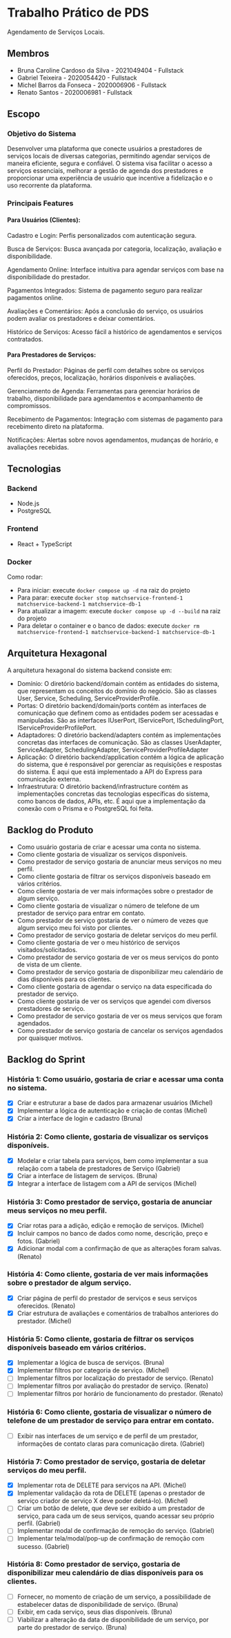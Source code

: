 
# Trabalho Prático de PDS

Agendamento de Serviços Locais.

## Membros
- Bruna Caroline Cardoso da Silva - 2021049404 - Fullstack
- Gabriel Teixeira - 2020054420 - Fullstack
- Michel Barros da Fonseca - 2020006906 - Fullstack
- Renato Santos - 2020006981 - Fullstack

## Escopo

### Objetivo do Sistema

Desenvolver uma plataforma que conecte usuários a prestadores de serviços locais de diversas categorias, permitindo agendar serviços de maneira eficiente, segura e confiável. O sistema visa facilitar o acesso a serviços essenciais, melhorar a gestão de agenda dos prestadores e proporcionar uma experiência de usuário que incentive a fidelização e o uso recorrente da plataforma.

### Principais Features
#### Para Usuários (Clientes):
Cadastro e Login: Perfis personalizados com autenticação segura.

Busca de Serviços: Busca avançada por categoria, localização, avaliação e disponibilidade.

Agendamento Online: Interface intuitiva para agendar serviços com base na disponibilidade do prestador.

Pagamentos Integrados: Sistema de pagamento seguro para realizar pagamentos online.

Avaliações e Comentários: Após a conclusão do serviço, os usuários podem avaliar os prestadores e deixar comentários.

Histórico de Serviços: Acesso fácil a histórico de agendamentos e serviços contratados.

#### Para Prestadores de Serviços:
Perfil do Prestador: Páginas de perfil com detalhes sobre os serviços oferecidos, preços, localização, horários disponíveis e avaliações.

Gerenciamento de Agenda: Ferramentas para gerenciar horários de trabalho, disponibilidade para agendamentos e acompanhamento de compromissos.

Recebimento de Pagamentos: Integração com sistemas de pagamento para recebimento direto na plataforma.

Notificações: Alertas sobre novos agendamentos, mudanças de horário, e avaliações recebidas.


## Tecnologias

### Backend
- Node.js 
- PostgreSQL

### Frontend
- React + TypeScript

### Docker

Como rodar:

 - Para iniciar: execute `docker compose up -d` na raiz do projeto
 - Para parar: execute `docker stop matchservice-frontend-1 matchservice-backend-1 matchservice-db-1`
 - Para atualizar a imagem: execute `docker compose up -d --build` na raiz do projeto
 - Para deletar o container e o banco de dados: execute `docker rm matchservice-frontend-1 matchservice-backend-1 matchservice-db-1`

## Arquitetura Hexagonal

A arquitetura hexagonal do sistema backend consiste em:

- Domínio: O diretório backend/domain contém as entidades do sistema, que representam os conceitos do domínio do negócio. São as classes User, Service, Scheduling, ServiceProviderProfile.
- Portas: O diretório backend/domain/ports contém as interfaces de comunicação que definem como as entidades podem ser acessadas e manipuladas. São as interfaces IUserPort, IServicePort, ISchedulingPort, IServiceProviderProfilePort.
- Adaptadores: O diretório backend/adapters contém as implementações concretas das interfaces de comunicação. São as classes UserAdapter, ServiceAdapter, SchedulingAdapter, ServiceProviderProfileAdapter
- Aplicação: O diretório backend/application contém a lógica de aplicação do sistema, que é responsável por gerenciar as requisições e respostas do sistema. É aqui que está implementado a API do Express para comunicação externa.
- Infraestrutura: O diretório backend/infrastructure contém as implementações concretas das tecnologias específicas do sistema, como bancos de dados, APIs, etc. É aqui que a implementação da conexão com o Prisma e o PostgreSQL foi feita.


## Backlog do Produto

- Como usuário gostaria de criar e acessar uma conta no sistema.
- Como cliente gostaria de visualizar os serviços disponíveis.
- Como prestador de serviço gostaria de anunciar meus serviços no meu perfil.
- Como cliente gostaria de filtrar os serviços disponíveis baseado em vários critérios.
- Como cliente gostaria de ver mais informações sobre o prestador de algum serviço.
- Como cliente gostaria de visualizar o número de telefone de um prestador de serviço para entrar em contato.
- Como prestador de serviço gostaria de ver o número de vezes que algum serviço meu foi visto por clientes.
- Como prestador de serviço gostaria de deletar serviços do meu perfil.
- Como cliente gostaria de ver o meu histórico de serviços visitados/solicitados.
- Como prestador de serviço gostaria de ver os meus serviços do ponto de vista de um cliente.
- Como prestador de serviço gostaria de disponibilizar meu calendário de dias disponíveis para os clientes.
- Como cliente gostaria de agendar o serviço na data especificada do prestador de serviço.
- Como cliente gostaria de ver os serviços que agendei com diversos prestadores de serviço.
- Como prestador de serviço gostaria de ver os meus serviços que foram agendados.
- Como prestador de serviço gostaria de cancelar os serviços agendados por quaisquer motivos.

## Backlog do Sprint


### História 1: Como usuário, gostaria de criar e acessar uma conta no sistema.
- [x] Criar e estruturar a base de dados para armazenar usuários (Michel)
- [x] Implementar a lógica de autenticação e criação de contas (Michel)
- [x] Criar a interface de login e cadastro (Bruna)

### História 2: Como cliente, gostaria de visualizar os serviços disponíveis.
- [x] Modelar e criar tabela para serviços, bem como implementar a sua relação com a tabela de prestadores de Serviço (Gabriel)
- [x] Criar a interface de listagem de serviços. (Bruna)
- [x] Integrar a interface de listagem com a API de serviços (Michel)

### História 3: Como prestador de serviço, gostaria de anunciar meus serviços no meu perfil.
- [x] Criar rotas para a adição, edição e remoção de serviços. (Michel)
- [x] Incluir campos no banco de dados como nome, descrição, preço e fotos. (Gabriel)
- [x] Adicionar modal com a confirmação de que as alterações foram salvas. (Renato)

### História 4: Como cliente, gostaria de ver mais informações sobre o prestador de algum serviço.
- [x] Criar página de perfil do prestador de serviços e seus serviços oferecidos. (Renato)
- [x] Criar estrutura de avaliações e comentários de trabalhos anteriores do prestador. (Michel)

### História 5: Como cliente, gostaria de filtrar os serviços disponíveis baseado em vários critérios.
- [x] Implementar a lógica de busca de serviços. (Bruna)
- [x] Implementar filtros por categoria de serviço. (Michel)
- [ ] Implementar filtros por localização do prestador de serviço. (Renato)
- [ ] Implementar filtros por avaliação do prestador de serviço. (Renato)
- [ ] Implementar filtros por horário de funcionamento do prestador. (Renato)

### História 6: Como cliente, gostaria de visualizar o número de telefone de um prestador de serviço para entrar em contato.
- [ ] Exibir nas interfaces de um serviço e de perfil de um prestador, informações de contato claras para comunicação direta. (Gabriel)

### História 7: Como prestador de serviço, gostaria de deletar serviços do meu perfil.
- [x] Implementar rota de DELETE para serviços na API. (Michel)
- [x] Implementar validação da rota de DELETE (apenas o prestador de serviço criador de serviço X deve poder deletá-lo). (Michel)
- [ ] Criar um botão de delete, que deve ser exibido a um prestador de serviço, para cada um de seus serviços, quando acessar seu próprio perfil. (Gabriel)
- [ ] Implementar modal de confirmação de remoção do serviço. (Gabriel)
- [ ] Implementar tela/modal/pop-up de confirmação de remoção com sucesso. (Gabriel)

### História 8: Como prestador de serviço, gostaria de disponibilizar meu calendário de dias disponíveis para os clientes.
- [ ] Fornecer, no momento de criação de um serviço, a possibilidade de estabelecer datas de disponibilidade de serviço. (Bruna)
- [ ] Exibir, em cada serviço, seus dias disponíveis. (Bruna)
- [ ] Viabilizar a alteração da data de disponibilidade de um serviço, por parte do prestador de serviço. (Bruna)
